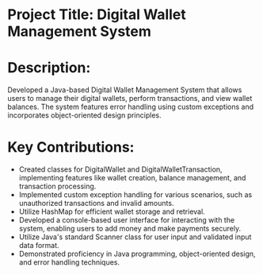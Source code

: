 # Project Title: Digital Wallet Management System

# **Description:**
Developed a Java-based Digital Wallet Management System that allows users to manage their digital wallets, perform transactions, and view wallet balances. The system features error handling using custom exceptions and incorporates object-oriented design principles.

# Key Contributions:

- Created classes for DigitalWallet and DigitalWalletTransaction, implementing features like wallet creation, balance management, and transaction processing.
- Implemented custom exception handling for various scenarios, such as unauthorized transactions and invalid amounts.
- Utilize HashMap for efficient wallet storage and retrieval.
- Developed a console-based user interface for interacting with the system, enabling users to add money and make payments securely.
- Utilize Java's standard Scanner class for user input and validated input data format.
- Demonstrated proficiency in Java programming, object-oriented design, and error handling techniques.